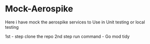 # Mock-Aerospike
Here i have mock the aerospike services to Use in Unit testing or local testing

1st - step 
clone the repo
2nd step
run command - Go mod tidy
